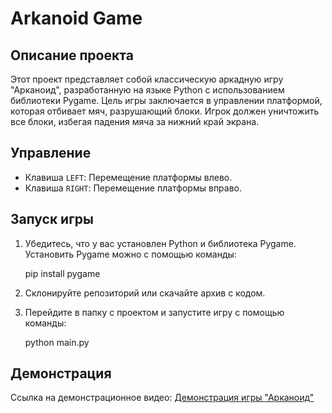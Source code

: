 # Arkanoid Game

## Описание проекта

Этот проект представляет собой классическую аркадную игру "Арканоид", разработанную на языке Python с использованием библиотеки Pygame. Цель игры заключается в управлении платформой, которая отбивает мяч, разрушающий блоки. Игрок должен уничтожить все блоки, избегая падения мяча за нижний край экрана.

## Управление

- Клавиша `LEFT`: Перемещение платформы влево.
- Клавиша `RIGHT`: Перемещение платформы вправо.

## Запуск игры

1. Убедитесь, что у вас установлен Python и библиотека Pygame. Установить Pygame можно с помощью команды:
    
    pip install pygame
    
2. Склонируйте репозиторий или скачайте архив с кодом.
3. Перейдите в папку с проектом и запустите игру с помощью команды:
    
    python main.py

## Демонстрация

Ссылка на демонстрационное видео: [Демонстрация игры "Арканоид"](https://wdfiles.ru/4QJ3z)
    